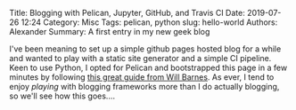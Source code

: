 Title: Blogging with Pelican, Jupyter, GitHub, and Travis CI
Date: 2019-07-26 12:24
Category: Misc
Tags: pelican, python
slug: hello-world
Authors: Alexander
Summary: A first entry in my new geek blog

I've been meaning to set up a simple github pages hosted blog for a while and wanted to play with a static site generator and a simple CI pipeline. Keen to use Python, I opted for Pelican and bootstrapped this page in a few minutes by following [this great guide from Will Barnes](https://wtbarnes.github.io/2016/03/31/blogging-howto/ "Will's guide"). As ever, I tend to enjoy _playing_ with blogging frameworks more than I do actually blogging, so we'll see how this goes.... 